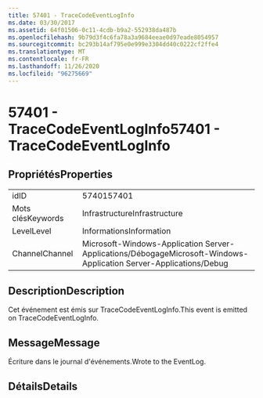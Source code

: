 ```yaml
---
title: 57401 - TraceCodeEventLogInfo
ms.date: 03/30/2017
ms.assetid: 64f01506-0c11-4cdb-b9a2-552938da487b
ms.openlocfilehash: 9b79d3f4c6fa78a3a9684eeae0d97eade8054957
ms.sourcegitcommit: bc293b14af795e0e999e3304dd40c0222cf2ffe4
ms.translationtype: MT
ms.contentlocale: fr-FR
ms.lasthandoff: 11/26/2020
ms.locfileid: "96275669"
---
```

# <a name="57401---tracecodeeventloginfo"></a><span data-ttu-id="8b106-102">57401 - TraceCodeEventLogInfo</span><span class="sxs-lookup"><span data-stu-id="8b106-102">57401 - TraceCodeEventLogInfo</span></span>

## <a name="properties"></a><span data-ttu-id="8b106-103">Propriétés</span><span class="sxs-lookup"><span data-stu-id="8b106-103">Properties</span></span>  
  
|||  
|-|-|  
|<span data-ttu-id="8b106-104">id</span><span class="sxs-lookup"><span data-stu-id="8b106-104">ID</span></span>|<span data-ttu-id="8b106-105">57401</span><span class="sxs-lookup"><span data-stu-id="8b106-105">57401</span></span>|  
|<span data-ttu-id="8b106-106">Mots clés</span><span class="sxs-lookup"><span data-stu-id="8b106-106">Keywords</span></span>|<span data-ttu-id="8b106-107">Infrastructure</span><span class="sxs-lookup"><span data-stu-id="8b106-107">Infrastructure</span></span>|  
|<span data-ttu-id="8b106-108">Level</span><span class="sxs-lookup"><span data-stu-id="8b106-108">Level</span></span>|<span data-ttu-id="8b106-109">Informations</span><span class="sxs-lookup"><span data-stu-id="8b106-109">Information</span></span>|  
|<span data-ttu-id="8b106-110">Channel</span><span class="sxs-lookup"><span data-stu-id="8b106-110">Channel</span></span>|<span data-ttu-id="8b106-111">Microsoft-Windows-Application Server-Applications/Débogage</span><span class="sxs-lookup"><span data-stu-id="8b106-111">Microsoft-Windows-Application Server-Applications/Debug</span></span>|  
  
## <a name="description"></a><span data-ttu-id="8b106-112">Description</span><span class="sxs-lookup"><span data-stu-id="8b106-112">Description</span></span>  

 <span data-ttu-id="8b106-113">Cet événement est émis sur TraceCodeEventLogInfo.</span><span class="sxs-lookup"><span data-stu-id="8b106-113">This event is emitted on TraceCodeEventLogInfo.</span></span>  
  
## <a name="message"></a><span data-ttu-id="8b106-114">Message</span><span class="sxs-lookup"><span data-stu-id="8b106-114">Message</span></span>  

 <span data-ttu-id="8b106-115">Écriture dans le journal d'événements.</span><span class="sxs-lookup"><span data-stu-id="8b106-115">Wrote to the EventLog.</span></span>  
  
## <a name="details"></a><span data-ttu-id="8b106-116">Détails</span><span class="sxs-lookup"><span data-stu-id="8b106-116">Details</span></span>
